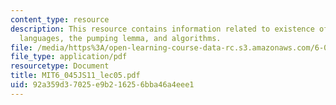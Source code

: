 ```yaml
---
content_type: resource
description: This resource contains information related to existence of non-regular
  languages, the pumping lemma, and algorithms.
file: /media/https%3A/open-learning-course-data-rc.s3.amazonaws.com/6-045j-automata-computability-and-complexity-spring-2011/92a359d37025e9b216256bba46a4eee1_MIT6_045JS11_lec05.pdf
file_type: application/pdf
resourcetype: Document
title: MIT6_045JS11_lec05.pdf
uid: 92a359d3-7025-e9b2-1625-6bba46a4eee1
---
```

